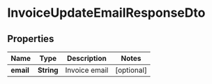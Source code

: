# InvoiceUpdateEmailResponseDto

## Properties
Name | Type | Description | Notes
------------ | ------------- | ------------- | -------------
**email** | **String** | Invoice email |  [optional]

